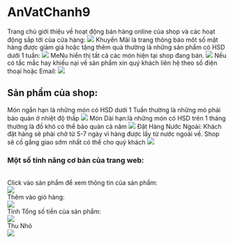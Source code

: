 # AnVatChanh9
Trang chủ giới thiệu về hoạt động bán hàng online của shop và các hoạt động sắp tới của cửa hàng:
<img src="https://raw.githubusercontent.com/nguyenthilyctt11cd3a/AnVatChanh9/master/trangchu.PNG">
 Khuyến Mãi là trang thông báo môt số mặt hàng được giảm giá hoặc tặng thêm quà thường là những sản phẩm có HSD dưới 1 tuần:
<img src="https://raw.githubusercontent.com/nguyenthilyctt11cd3a/AnVatChanh9/master/km.PNG"> 
MeNu hiển thị tất cả các món hiện tại shop đang bán.
<img src="https://raw.githubusercontent.com/nguyenthilyctt11cd3a/AnVatChanh9/master/menu.PNG">
Nếu có tắc mắc hay khiếu nại về sản phẩm xin quý khách liên hệ theo số điện thoại hoặc Email:
<img src="https://raw.githubusercontent.com/nguyenthilyctt11cd3a/AnVatChanh9/master/lienhe.PNG">
## Sản phẩm của shop: 
Món ngắn hạn là những món có HSD dưới 1 Tuần thường là những mó phải bảo quản ở nhiệt độ thấp
<img src="https://raw.githubusercontent.com/nguyenthilyctt11cd3a/AnVatChanh9/master/NgH.PNG">
Món Dài hạn:là những món có HSD trên 1 tháng thường là đồ khô có thể bảo quản cả năm
<img src="https://raw.githubusercontent.com/nguyenthilyctt11cd3a/AnVatChanh9/master/Daihan.PNG">
Đặt Hàng Nước Ngoài: Khách đặt hàng sẽ phải chờ từ 5-7 ngày vì hàng được lấy từ nước ngoài về. Shop sẽ cố gắng giao sớm nhất có thể cho quý khách
<img src="https://raw.githubusercontent.com/nguyenthilyctt11cd3a/AnVatChanh9/master/nuocngoai.PNG">
### Một số tính năng cơ bản của trang web:
<br>Click vào sản phẩm để xem thông tin của sản phẩm:</br>
<img src="https://raw.githubusercontent.com/nguyenthilyctt11cd3a/AnVatChanh9/master/click.PNG">
<br>Thêm vào giỏ hàng:</br>
<img src="https://raw.githubusercontent.com/nguyenthilyctt11cd3a/AnVatChanh9/master/them.PNG">
<br>Tính Tổng số tiền của sản phẩm:</br>
<img src="https://raw.githubusercontent.com/nguyenthilyctt11cd3a/AnVatChanh9/master/tinhtien.PNG">
<br>Thu Nhỏ </br>
<img src="https://raw.githubusercontent.com/nguyenthilyctt11cd3a/AnVatChanh9/master/thunho.PNG">
